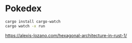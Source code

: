 # Pokedex

```sh
cargo install cargo-watch
cargo watch -x run
```

https://alexis-lozano.com/hexagonal-architecture-in-rust-1/


